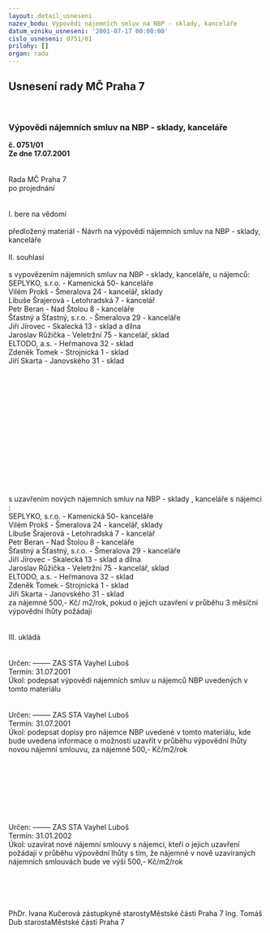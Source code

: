 ```yaml
---
layout: detail_usneseni
nazev_bodu: Výpovědi nájemních smluv na NBP - sklady, kanceláře
datum_vzniku_usneseni: '2001-07-17 00:00:00'
cislo_usneseni: 0751/01
prilohy: []
organ: rada
---
```

<div id="ucUsn_pList" class="usn">
	<span><h2>Usnesení rady MČ Praha 7 </h2>
<br></span><div class="standBody">
<span><h3>Výpovědi nájemních smluv na NBP - sklady, kanceláře</h3></span><div class="center">
		<strong>č. 0751/01</strong><br>
	</div>
<div class="center">
		<strong>Ze dne 17.07.2001</strong><br><br>
	</div>
<br>Rada MČ Praha 7<br>po projednání<br><br><br>I.	bere na vědomí<br><br> předložený materiál - Návrh na výpovědi nájemních smluv na NBP - sklady, kanceláře<br><br>II.	souhlasí <br><br>s vypovězením nájemních smluv na NBP - sklady, kanceláře, u nájemců: <br>SEPLYKO, s.r.o. - Kamenická 50- kanceláře<br>Vilém Prokš - Šmeralova 24 - kancelář, sklady<br>Libuše Šrajerová - Letohradská 7 - kancelář<br>Petr Beran - Nad Štolou 8 - kanceláře<br>Šťastný a Šťastný, s.r.o. - Šmeralova 29 - kanceláře<br>Jiří Jírovec - Skalecká 13 - sklad a dílna<br>Jaroslav Růžička - Veletržní 75 - kancelář, sklad<br>ELTODO, a.s. - Heřmanova 32 - sklad<br>Zdeněk Tomek - Strojnická 1 - sklad<br>Jiří Skarta - Janovského 31 - sklad<br><br><br><br><br><br><br><br><br><br><br><br><br><br><br><br>s uzavřením nových nájemních smluv na NBP - sklady , kanceláře s nájemci : <br>SEPLYKO, s.r.o. - Kamenická 50- kanceláře<br>Vilém Prokš - Šmeralova 24 - kancelář, sklady<br>Libuše Šrajerová - Letohradská 7 - kancelář<br>Petr Beran - Nad Štolou 8 - kanceláře<br>Šťastný a Šťastný, s.r.o. - Šmeralova 29 - kanceláře<br>Jiří Jírovec - Skalecká 13 - sklad a dílna<br>Jaroslav Růžička - Veletržní 75 - kancelář, sklad<br>ELTODO, a.s. - Heřmanova 32 - sklad<br>Zdeněk Tomek - Strojnická 1 - sklad<br>Jiří Skarta - Janovského 31 - sklad<br> za nájemné 500,- Kč/ m2/rok, pokud o jejich uzavření v průběhu 3 měsíční výpovědní lhůty požádají<br><br><br>III.	ukládá <br><br><br> Určen:	–––––	ZAS STA Vayhel Luboš<br>Termín: 31.07.2001<br>Úkol:	podepsat výpovědi nájemních smluv u nájemců NBP uvedených v tomto materiálu <br> <br><br> Určen:	–––––	ZAS STA Vayhel Luboš<br>Termín: 31.07.2001<br>Úkol:	podepsat dopisy pro nájemce NBP uvedené v tomto materiálu, kde bude uvedena informace o možnosti uzavřít v průběhu výpovědní lhůty novou nájemní smlouvu, za nájemné 500,- Kč/m2/rok<br> <br><br><br><br><br><br><br><br> Určen:	–––––	ZAS STA Vayhel Luboš<br>Termín: 31.01.2002<br>Úkol:	uzavírat nové nájemní smlouvy s nájemci, kteří o jejich uzavření požádají v průběhu výpovědní lhůty s tím, že nájemné v nově uzavíraných nájemních smlouvách bude ve výši  500,- Kč/m2/rok<br> <br><br><br><br> 	<br>PhDr. Ivana Kučerová zástupkyně starostyMěstské části Praha 7	Ing. Tomáš Dub starostaMěstské části Praha 7<br>	<br><br>
</div>
</div>